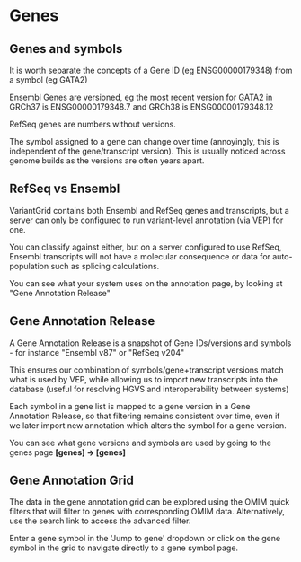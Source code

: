 # Genes

## Genes and symbols

It is worth separate the concepts of a Gene ID (eg ENSG00000179348) from a symbol (eg GATA2)

Ensembl Genes are versioned, eg the most recent version for GATA2 in GRCh37 is ENSG00000179348.7 and GRCh38 is ENSG00000179348.12

RefSeq genes are numbers without versions.

The symbol assigned to a gene can change over time (annoyingly, this is independent of the gene/transcript version). This is usually noticed across genome builds as the versions are often years apart.  

## RefSeq vs Ensembl

VariantGrid contains both Ensembl and RefSeq genes and transcripts, but a server can only be configured to run variant-level annotation (via VEP) for one.

You can classify against either, but on a server configured to use RefSeq, Ensembl transcripts will not have a molecular consequence or data for auto-population such as splicing calculations.  

You can see what your system uses on the annotation page, by looking at "Gene Annotation Release" 

## Gene Annotation Release

A Gene Annotation Release is a snapshot of Gene IDs/versions and symbols - for instance "Ensembl v87" or "RefSeq v204"

This ensures our combination of symbols/gene+transcript versions match what is used by VEP, while allowing us to import new transcripts into the database (useful for resolving HGVS and interoperability between systems)

Each symbol in a gene list is mapped to a gene version in a Gene Annotation Release, so that filtering remains consistent over time, even if we later import new annotation which alters the symbol for a gene version.

You can see what gene versions and symbols are used by going to the genes page  **[genes] -> [genes]**

## Gene Annotation Grid

The data in the gene annotation grid can be explored using the OMIM quick filters that will filter to genes with corresponding OMIM data. Alternatively, use the search link to access the advanced filter.

Enter a gene symbol in the 'Jump to gene' dropdown or click on the gene symbol in the grid to navigate directly to a gene symbol page.  


